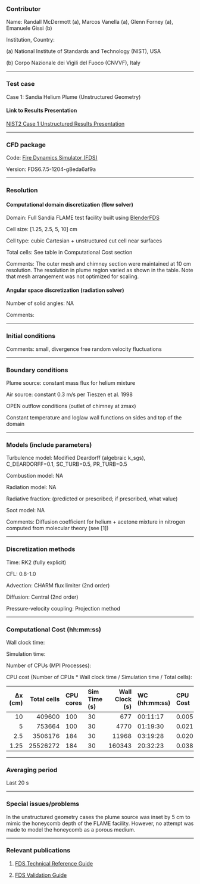 ### Contributor

Name: Randall McDermott (a), Marcos Vanella (a), Glenn Forney (a), Emanuele Gissi (b)

Institution, Country:

(a) National Institute of Standards and Technology (NIST), USA

(b) Corpo Nazionale dei Vigili del Fuoco (CNVVF), Italy

------------------

### Test case

Case 1: Sandia Helium Plume (Unstructured Geometry)

#### Link to Results Presentation

[NIST2 Case 1 Unstructured Results Presentation](https://github.com/MaCFP/macfp-db/releases/download/macfp-2.0/NIST2_Sandia_Helium_Plume.pdf)

------------------

### CFD package

Code: [Fire Dynamics Simulator (FDS)](https://github.com/firemodels/fds)
 
Version: FDS6.7.5-1204-g8eda6af9a

------------------

### Resolution

#### Computational domain discretization (flow solver)

Domain: Full Sandia FLAME test facility built using [BlenderFDS](https://blenderfds.org/)

Cell size: [1.25, 2.5, 5, 10] cm

Cell type: cubic Cartesian + unstructured cut cell near surfaces

Total cells: See table in Computational Cost section

Comments: The outer mesh and chimney section were maintained at 10 cm resolution.  The resolution in plume region varied as shown in the table.  Note that mesh arrangement was not optimized for scaling.

#### Angular space discretization (radiation solver)

Number of solid angles: NA

Comments:

------------------

### Initial conditions

Comments: small, divergence free random velocity fluctuations

------------------

### Boundary conditions

Plume source: constant mass flux for helium mixture  

Air source: constant 0.3 m/s per Tieszen et al. 1998

OPEN outflow conditions  (outlet of chimney at zmax)

Constant temperature and loglaw wall functions on sides and top of the domain

------------------

### Models (include parameters)

Turbulence model: Modified Deardorff (algebraic k_sgs), C_DEARDORFF=0.1, SC_TURB=0.5, PR_TURB=0.5

Combustion model: NA

Radiation model: NA

Radiative fraction: (predicted or prescribed; if prescribed, what value)

Soot model: NA

Comments: Diffusion coefficient for helium + acetone mixture in nitrogen computed from molecular theory (see [1])

------------------

### Discretization methods

Time: RK2 (fully explicit)

CFL: 0.8-1.0

Advection: CHARM flux limiter (2nd order)

Diffusion: Central (2nd order)

Pressure-velocity coupling: Projection method

------------------

### Computational Cost (hh:mm:ss)

Wall clock time:

Simulation time:

Number of CPUs (MPI Processes):

CPU cost (Number of CPUs * Wall clock time / Simulation time / Total cells):

| ∆x (cm) | Total cells | CPU cores | Sim Time (s) | Wall Clock (s) | WC (hh:mm:ss) | CPU Cost |
| -------:| ----------: | :-------- | :----------- | -------------: | :------------ | :------- |
| 10      | 409600      | 100       | 30           | 677            | 00:11:17      | 0.00551  |
| 5       | 753664      | 100       | 30           | 4770           | 01:19:30      | 0.0211   |
| 2.5     | 3506176     | 184       | 30           | 11968          | 03:19:28      | 0.0209   |
| 1.25    | 25526272    | 184       | 30           | 160343         | 20:32:23      | 0.0385   |

------------------

### Averaging period

Last 20 s

------------------

### Special issues/problems

In the unstructured geometry cases the plume source was inset by 5 cm to mimic the honeycomb depth of the FLAME facility. However, no attempt was made to model the honeycomb as a porous medium.

------------------

### Relevant publications

1. [FDS Technical Reference Guide](https://github.com/firemodels/fds/releases)

2. [FDS Validation Guide](https://github.com/firemodels/fds/releases)

